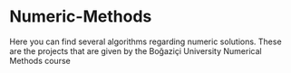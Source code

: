 # Numeric-Methods
Here you can find several algorithms regarding numeric solutions.
These are the projects that are given by the Boğaziçi University Numerical Methods course
